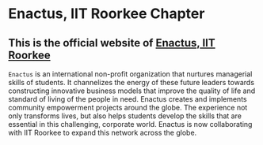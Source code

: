 # Enactus, IIT Roorkee Chapter

## This is the official website of [Enactus, IIT Roorkee](https://enactus-iitr.github.io)

`Enactus` is an international non-profit organization that nurtures managerial skills of students. It channelizes the energy of these future leaders towards constructing innovative business models that improve the quality of life and standard of living of the people in need.
Enactus creates and implements community empowerment projects around the globe. The experience not only transforms lives, but also helps students develop the skills that are essential in this challenging, corporate world.
Enactus is now collaborating with IIT Roorkee to expand this network across the globe.
